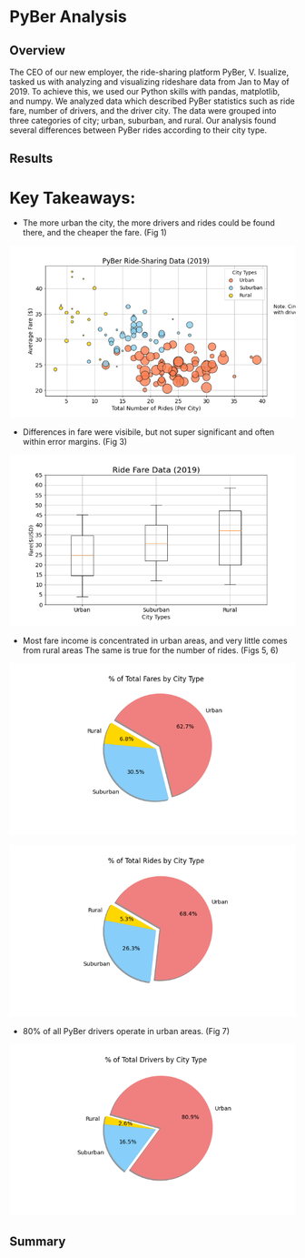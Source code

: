 # PyBer Analysis

## Overview

The CEO of our new employer, the ride-sharing platform PyBer, V. Isualize, tasked us with analyzing and visualizing rideshare data from Jan to May of 2019. To achieve this, we used our Python skills with pandas, matplotlib, and numpy. We analyzed data which described PyBer statistics such as ride fare, number of drivers, and the driver city. The data were grouped into three categories of city; urban, suburban, and rural. Our analysis found several differences between PyBer rides according to their city type.

## Results

# Key Takeaways:
- The more urban the city, the more drivers and rides could be found there, and the cheaper the fare. (Fig 1)

![image](/Analysis/Fig1.png)

- Differences in fare were visibile, but not super significant and often within error margins. (Fig 3)

![image](/Analysis/Fig3.png)

- Most fare income is concentrated in urban areas, and very little comes from rural areas The same is true for the number of rides. (Figs 5, 6)

![image](/Analysis/Fig5.png)

![image](/Analysis/Fig6.png)

- 80% of all PyBer drivers operate in urban areas. (Fig 7)

![image](/Analysis/Fig7.png)

## Summary
 
